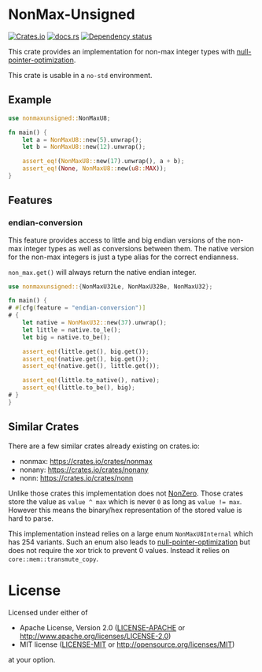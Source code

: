 # NonMax-Unsigned

[![Crates.io](https://img.shields.io/crates/v/nonmaxunsigned.svg)](https://crates.io/crates/nonmaxunsigned)
[![docs.rs](https://img.shields.io/docsrs/nonmaxunsigned)](https://docs.rs/nonmaxunsigned/1.0.0)
[![Dependency status](https://deps.rs/repo/github/Wasabi375/nonmaxunsigned/status.svg)](https://deps.rs/repo/github/Wasabi375/nonmaxunsigned)

This crate provides an implementation for non-max integer types
with [null-pointer-optimization].

This crate is usable in a `no-std` environment.

## Example

```rust
use nonmaxunsigned::NonMaxU8;

fn main() {
    let a = NonMaxU8::new(5).unwrap();
    let b = NonMaxU8::new(12).unwrap();

    assert_eq!(NonMaxU8::new(17).unwrap(), a + b);
    assert_eq!(None, NonMaxU8::new(u8::MAX));
}
```

## Features

### endian-conversion

This feature provides access to little and big endian versions of the non-max integer types
as well as conversions between them. The native version for the non-max integers is just
a type alias for the correct endianness.

`non_max.get()` will always return the native endian integer.

```rust
use nonmaxunsigned::{NonMaxU32Le, NonMaxU32Be, NonMaxU32};

fn main() {
# #[cfg(feature = "endian-conversion")]
# {
    let native = NonMaxU32::new(37).unwrap();
    let little = native.to_le();
    let big = native.to_be();

    assert_eq!(little.get(), big.get());
    assert_eq!(native.get(), big.get());
    assert_eq!(native.get(), little.get());

    assert_eq!(little.to_native(), native);
    assert_eq!(little.to_be(), big);
# }
}
```

## Similar Crates

There are a few similar crates already existing on crates.io:

* nonmax: <https://crates.io/crates/nonmax>
* nonany: <https://crates.io/crates/nonany>
* nonn: <https://crates.io/crates/nonn>

Unlike those crates this implementation does not [NonZero](https://doc.rust-lang.org/stable/std/num/struct.NonZero.html).
Those crates store the value as `value ^ max` which is never `0` as long as `value != max`.
However this means the binary/hex representation of the stored value is hard to parse.

This implementation instead relies on a large enum `NonMaxU8Internal` which has 254 variants.
Such an enum also leads to [null-pointer-optimization] but does not require the xor trick
to prevent 0 values.
Instead it relies on `core::mem::transmute_copy`.

# License

Licensed under either of

 * Apache License, Version 2.0
   ([LICENSE-APACHE](LICENSE-APACHE) or <http://www.apache.org/licenses/LICENSE-2.0>)
 * MIT license
   ([LICENSE-MIT](LICENSE-MIT) or <http://opensource.org/licenses/MIT>)

at your option.

[null-pointer-optimization]: https://doc.rust-lang.org/stable/std/option/index.html#representation
